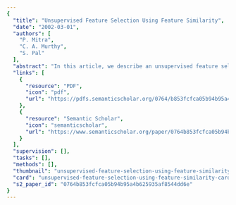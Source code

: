 ```yaml
---
{
  "title": "Unsupervised Feature Selection Using Feature Similarity",
  "date": "2002-03-01",
  "authors": [
    "P. Mitra",
    "C. A. Murthy",
    "S. Pal"
  ],
  "abstract": "In this article, we describe an unsupervised feature selection algorithm suitable for data sets, large in both dimension and size. The method is based on measuring similarity between features whereby redundancy therein is removed. This does not need any search and, therefore, is fast. A new feature similarity measure, called maximum information compression index, is introduced. The algorithm is generic in nature and has the capability of multiscale representation of data sets. The superiority of the algorithm, in terms of speed and performance, is established extensively over various real-life data sets of different sizes and dimensions. It is also demonstrated how redundancy and information loss in feature selection can be quantified with an entropy measure.",
  "links": [
    {
      "resource": "PDF",
      "icon": "pdf",
      "url": "https://pdfs.semanticscholar.org/0764/b853fcfca05b94b95a4b625935af8544dd6e.pdf"
    },
    {
      "resource": "Semantic Scholar",
      "icon": "semanticscholar",
      "url": "https://www.semanticscholar.org/paper/0764b853fcfca05b94b95a4b625935af8544dd6e"
    }
  ],
  "supervision": [],
  "tasks": [],
  "methods": [],
  "thumbnail": "unsupervised-feature-selection-using-feature-similarity-thumb.jpg",
  "card": "unsupervised-feature-selection-using-feature-similarity-card.jpg",
  "s2_paper_id": "0764b853fcfca05b94b95a4b625935af8544dd6e"
}
---
```



